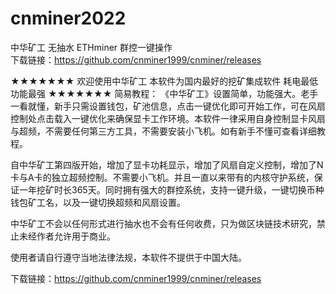 # cnminer2022
中华矿工 无抽水 ETHminer 群控一键操作  
下载链接：https://github.com/cnminer1999/cnminer/releases

★★★★★★★ 欢迎使用中华矿工 本软件为国内最好的挖矿集成软件 耗电最低 功能最强 ★★★★★★★
简易教程：
《中华矿工》设置简单，功能强大。老手一看就懂，新手只需设置钱包，矿池信息，点击一键优化即可开始工作，可在风扇控制处点击载入一键优化来确保显卡工作环境。本软件一律采用自身控制显卡风扇与超频，不需要任何第三方工具，不需要安装小飞机。如有新手不懂可查看详细教程。

自中华矿工第四版开始，增加了显卡功耗显示，增加了风扇自定义控制，增加了N卡与A卡的独立超频控制。不需要小飞机。并且一直以来带有的内核守护系统，保证一年挖矿时长365天。同时拥有强大的群控系统，支持一键升级，一键切换币种钱包矿工名，以及一键切换超频和风扇设置。

中华矿工不会以任何形式进行抽水也不会有任何收费，只为做区块链技术研究，禁止未经作者允许用于商业。

使用者请自行遵守当地法律法规，本软件不提供于中国大陆。


下载链接：https://github.com/cnminer1999/cnminer/releases
